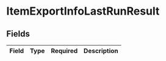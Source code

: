 # ItemExportInfoLastRunResult


## Fields

| Field       | Type        | Required    | Description |
| ----------- | ----------- | ----------- | ----------- |